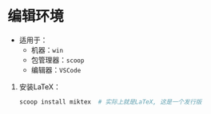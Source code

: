 # 编辑环境

+ 适用于：
	+ 机器：`win`
	+ 包管理器：`scoop`
	+ 编辑器：`VSCode`

1. 安装LaTeX：
	```bash
	scoop install miktex  # 实际上就是LaTeX, 这是一个发行版
	```

